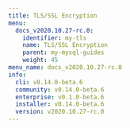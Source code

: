 ```yaml
---
title: TLS/SSL Encryption
menu:
  docs_v2020.10.27-rc.0:
    identifier: my-tls
    name: TLS/SSL Encryption
    parent: my-mysql-guides
    weight: 45
menu_name: docs_v2020.10.27-rc.0
info:
  cli: v0.14.0-beta.6
  community: v0.14.0-beta.6
  enterprise: v0.1.0-beta.6
  installer: v0.14.0-beta.6
  version: v2020.10.27-rc.0
---
```


